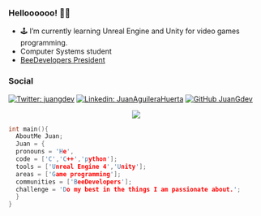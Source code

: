 
### Helloooooo! 🐝💛
- 🕹 I’m currently learning Unreal Engine and Unity for video games programming.
- Computer Systems student
- <a href="https://beedevelopers.dev/">BeeDevelopers President</a>
### Social
[![Twitter: juangdev](https://img.shields.io/twitter/follow/juangdev?style=?style=flat-square&logo=twitter)](https://twitter.com/juangdev)
[![Linkedin: JuanAguileraHuerta](https://img.shields.io/badge/-JuanAguileraHuerta-blue?style=flat-square&logo=Linkedin&logoColor=white&link=www.linkedin.com/in/juan-aguilera-gdev/)](www.linkedin.com/in/juan-aguilera-gdev
)
[![GitHub JuanGdev](https://img.shields.io/github/followers/JuanGdev?label=follow&style=social)](https://github.com/JuanGdev)
<p align = "center">
<img src = https://user-images.githubusercontent.com/73394216/199809778-e74264e3-a7b7-4304-b008-a6fbd16a3290.png>
</p>

```c++
int main(){
  AboutMe Juan;
  Juan = {
  pronouns = 'He',
  code = ['C','C++','python'];
  tools = ['Unreal Engine 4','Unity'];
  areas = ['Game programming'];
  communities = ['BeeDevelopers'];
  challenge = 'Do my best in the things I am passionate about.';
  }
}
```
